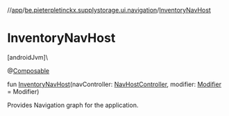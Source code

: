 //[app](../../index.md)/[be.pieterpletinckx.supplystorage.ui.navigation](index.md)/[InventoryNavHost](-inventory-nav-host.md)

# InventoryNavHost

[androidJvm]\

@[Composable](https://developer.android.com/reference/kotlin/androidx/compose/runtime/Composable.html)

fun [InventoryNavHost](-inventory-nav-host.md)(navController: [NavHostController](https://developer.android.com/reference/kotlin/androidx/navigation/NavHostController.html), modifier: [Modifier](https://developer.android.com/reference/kotlin/androidx/compose/ui/Modifier.html) = Modifier)

Provides Navigation graph for the application.
